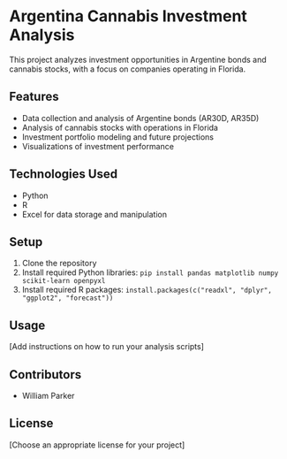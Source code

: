 # Argentina Cannabis Investment Analysis

This project analyzes investment opportunities in Argentine bonds and cannabis stocks, with a focus on companies operating in Florida.

## Features
- Data collection and analysis of Argentine bonds (AR30D, AR35D)
- Analysis of cannabis stocks with operations in Florida
- Investment portfolio modeling and future projections
- Visualizations of investment performance

## Technologies Used
- Python
- R
- Excel for data storage and manipulation

## Setup
1. Clone the repository
2. Install required Python libraries: `pip install pandas matplotlib numpy scikit-learn openpyxl`
3. Install required R packages: `install.packages(c("readxl", "dplyr", "ggplot2", "forecast"))`

## Usage
[Add instructions on how to run your analysis scripts]

## Contributors
- William Parker

## License
[Choose an appropriate license for your project]